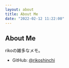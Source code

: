 ```yaml
---
layout: about
title: About Me
date: "2022-02-12 11:22:00"
---
```


## About Me

rikoの雑多なメモ。

- GitHub: [@rikoshinchi](https://github.com/rikoshinchi) 
